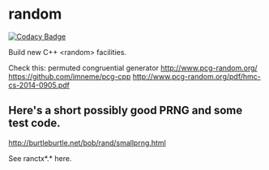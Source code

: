 # random

[![Codacy Badge](https://api.codacy.com/project/badge/Grade/33ca06d11d0245a29d11c54fae41b2ba)](https://app.codacy.com/app/emsr/cxx_random?utm_source=github.com&utm_medium=referral&utm_content=emsr/cxx_random&utm_campaign=Badge_Grade_Dashboard)

Build new C++ &lt;random&gt; facilities.

Check this:
  permuted congruential generator
http://www.pcg-random.org/
https://github.com/imneme/pcg-cpp
http://www.pcg-random.org/pdf/hmc-cs-2014-0905.pdf

Here's a short possibly good PRNG and some test code.
-----------------------------------------------------

http://burtleburtle.net/bob/rand/smallprng.html

See ranctx*.* here.

